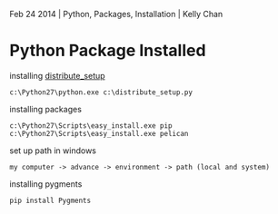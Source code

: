 Feb 24 2014 | Python, Packages, Installation | Kelly Chan
# Python Package Installed

installing [distribute_setup](http://python-distribute.org/distribute_setup.py)
```
c:\Python27\python.exe c:\distribute_setup.py
```

installing packages
```
c:\Python27\Scripts\easy_install.exe pip
c:\Python27\Scripts\easy_install.exe pelican
```

set up path in windows
```
my computer -> advance -> environment -> path (local and system)
```

installing pygments
```
pip install Pygments
```
